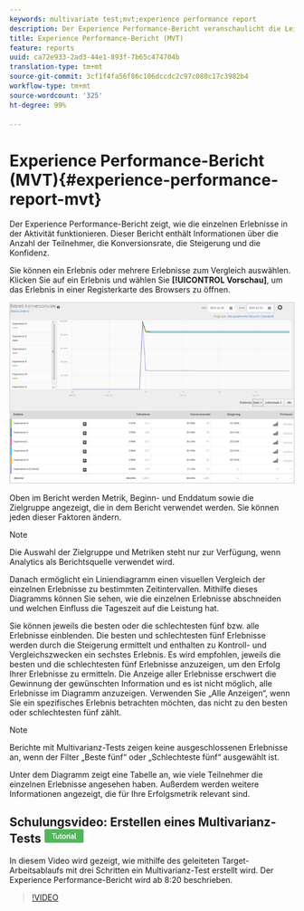 ```yaml
---
keywords: multivariate test;mvt;experience performance report
description: Der Experience Performance-Bericht veranschaulicht die Leistung der einzelnen Erlebnisse in der Aktivität. Dieser Bericht enthält Informationen über die Zahl der Teilnehmer, die Konversionsrate, die Steigerung und die Konfidenz.
title: Experience Performance-Bericht (MVT)
feature: reports
uuid: ca72e933-2ad3-44e1-893f-7b65c474704b
translation-type: tm+mt
source-git-commit: 3cf1f4fa56f86c106dccdc2c97c080c17c3982b4
workflow-type: tm+mt
source-wordcount: '325'
ht-degree: 99%

---
```



# Experience Performance-Bericht (MVT){#experience-performance-report-mvt}

Der Experience Performance-Bericht zeigt, wie die einzelnen Erlebnisse in der Aktivität funktionieren. Dieser Bericht enthält Informationen über die Anzahl der Teilnehmer, die Konversionsrate, die Steigerung und die Konfidenz.

Sie können ein Erlebnis oder mehrere Erlebnisse zum Vergleich auswählen. Klicken Sie auf ein Erlebnis und wählen Sie **[!UICONTROL Vorschau]**, um das Erlebnis in einer Registerkarte des Browsers zu öffnen.

![](assets/experienceperformancetable.png)

Oben im Bericht werden Metrik, Beginn- und Enddatum sowie die Zielgruppe angezeigt, die in dem Bericht verwendet werden. Sie können jeden dieser Faktoren ändern.

>[!NOTE]
>
>Die Auswahl der Zielgruppe und Metriken steht nur zur Verfügung, wenn Analytics als Berichtsquelle verwendet wird.

Danach ermöglicht ein Liniendiagramm einen visuellen Vergleich der einzelnen Erlebnisse zu bestimmten Zeitintervallen. Mithilfe dieses Diagramms können Sie sehen, wie die einzelnen Erlebnisse abschneiden und welchen Einfluss die Tageszeit auf die Leistung hat.

Sie können jeweils die besten oder die schlechtesten fünf bzw. alle Erlebnisse einblenden. Die besten und schlechtesten fünf Erlebnisse werden durch die Steigerung ermittelt und enthalten zu Kontroll- und Vergleichszwecken ein sechstes Erlebnis. Es wird empfohlen, jeweils die besten und die schlechtesten fünf Erlebnisse anzuzeigen, um den Erfolg Ihrer Erlebnisse zu ermitteln. Die Anzeige aller Erlebnisse erschwert die Gewinnung der gewünschten Information und es ist nicht möglich, alle Erlebnisse im Diagramm anzuzeigen. Verwenden Sie „Alle Anzeigen“, wenn Sie ein spezifisches Erlebnis betrachten möchten, das nicht zu den besten oder schlechtesten fünf zählt.

>[!NOTE]
>
>Berichte mit Multivarianz-Tests zeigen keine ausgeschlossenen Erlebnisse an, wenn der Filter „Beste fünf“ oder „Schlechteste fünf“ ausgewählt ist.

Unter dem Diagramm zeigt eine Tabelle an, wie viele Teilnehmer die einzelnen Erlebnisse angesehen haben. Außerdem werden weitere Informationen angezeigt, die für Ihre Erfolgsmetrik relevant sind.

## Schulungsvideo: Erstellen eines Multivarianz-Tests ![Tutorialzeichen](/help/assets/tutorial.png)

In diesem Video wird gezeigt, wie mithilfe des geleiteten Target-Arbeitsablaufs mit drei Schritten ein Multivarianz-Test erstellt wird. Der Experience Performance-Bericht wird ab 8:20 beschrieben.

>[!VIDEO](https://video.tv.adobe.com/v/17395)